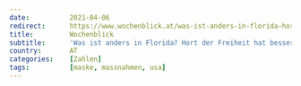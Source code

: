 ```yaml
---
date:          2021-04-06
redirect:      https://www.wochenblick.at/was-ist-anders-in-florida-hort-der-freiheit-hat-bessere-zahlen/
title:         Wochenblick
subtitle:      'Was ist anders in Florida? Hort der Freiheit hat bessere Zahlen!'
country:       AT
categories:    [Zahlen]
tags:          [maske, massnahmen, usa]
---
```

